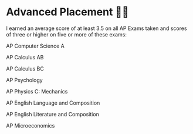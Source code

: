 # Advanced Placement 🌰📖

I earned an average score of at least 3.5 on all AP Exams taken and scores of three or higher on five or more of these exams:

AP Computer Science A

AP Calculus AB

AP Calculus BC

AP Psychology

AP Physics C: Mechanics

AP English Language and Composition

AP English Literature and Composition

AP Microeconomics
